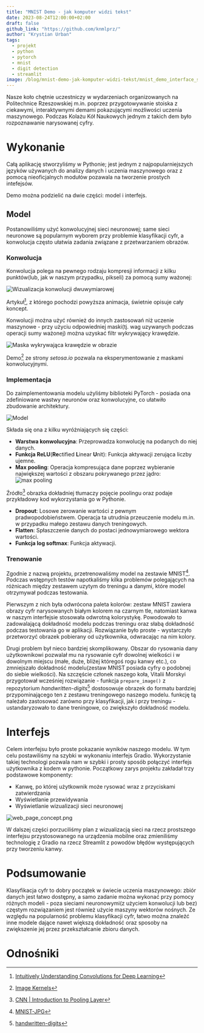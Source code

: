 ```yaml
---
title: "MNIST Demo - jak komputer widzi tekst"
date: 2023-08-24T12:00:00+02:00
draft: false
github_link: "https://github.com/knmlprz/"
author: "Krystian Urban"
tags:
  - projekt
  - python
  - pytorch
  - mnist
  - digit detection
  - streamlit
image: /blog/mnist-demo-jak-komputer-widzi-tekst/mnist_demo_interface_showcase.png
---
```


Nasze koło chętnie uczestniczy w wydarzeniach organizowanych na Politechnice Rzeszowskiej m.in. poprzez przygotowywanie stoiska z ciekawymi, interaktywnymi demami pokazującymi możliwości uczenia maszynowego. Podczas Kolażu Kół Naukowych jednym z takich dem było rozpoznawanie narysowanej cyfry.

# Wykonanie

Całą aplikację stworzyliśmy w Pythonie; jest jednym z najpopularniejszych języków używanych do analizy danych i uczenia maszynowego oraz z pomocą nieoficjalnych modułów pozawala na tworzenie prostych intefejsów.

Demo można podzielić na dwie części: model i interfejs.

## Model

Postanowiliśmy użyć konwolucyjnej sieci neuronowej; same sieci neuronowe są popularnym wyborem przy problemie klasyfikacji cyfr, a konwolucja często ułatwia zadania związane z przetwarzaniem obrazów.

### Konwolucja

Konwolucja polega na pewnego rodzaju kompresji informacji z kilku punktów(lub, jak w naszym przypadku, pikseli) za pomocą sumy ważonej:

![Wizualizacja konwolucji dwuwymiarowej](https://miro.medium.com/v2/resize:fit:640/1*Zx-ZMLKab7VOCQTxdZ1OAw.gif)

Artykuł[^1], z którego pochodzi powyższa animacja, świetnie opisuje cały koncept.

Konwolucji można użyć również do innych zastosowań niż uczenie maszynowe - przy użyciu odpowiedniej maski(tj. wag uzywanych podczas operacji sumy ważonej) można uzyskać filtr wykrywający krawędzie.

![Maska wykrywająca krawędzie w obrazie](convolution_outline.png)

Demo[^2] ze strony *setosa.io* pozwala na eksperymentowanie z maskami konwolucyjnymi.

### Implementacja

Do zaimplementowania modelu użyliśmy biblioteki PyTorch - posiada ona zdefiniowane wastwy neuronów oraz konwolucyjne, co ułatwiło zbudowanie architektury.

![Model](mnist-demo-model-diagram.svg)

Składa się ona z kilku wyróżniających się części:

- **Warstwa konwolucyjna**: Przeprowadza konwolucję na podanych do niej danych.
- **Funkcja ReLU**(**Re**ctified **L**inear **U**nit): Funkcja aktywacji zerująca liczby ujemne.
- **Max pooling**: Operacja kompresująca dane poprzez wybieranie największej wartości z obszaru pokrywanego przez jądro:
![max pooling](https://media.geeksforgeeks.org/wp-content/uploads/20190721025744/Screenshot-2019-07-21-at-2.57.13-AM.png)

Źródło[^3] obrazka dokładniej tłumaczy pojęcie poolingu oraz podaje przykładowy kod wykorzystania go w Pythonie.

- **Dropout**: Losowe zerowanie wartości z pewnym pradwopodobieństwem. Operacja ta utrudnia przeuczenie modelu m.in. w przypadku małego zestawu danych treningowych.
- **Flatten**: Spłaszczenie danych do postaci jednowymiarowego wektora wartości.
- **Funkcja log softmax**: Funkcja aktywacji.

### Trenowanie

Zgodnie z nazwą projektu, przetrenowaliśmy model na zestawie MNIST[^4]. Podczas wstępnych testów napotkaliśmy kilka problemów polegających na różnicach między zestawem uzytym do treningu a danymi, które model otrzymywał podczas testowania.

Pierwszym z nich była odwrócona paleta kolorów: zestaw MNIST zawiera obrazy cyfr narysowanych białym kolorem na czarnym tle, natomiast kanwa w naszym interfejsie stosowała odwrotną kolorystykę. Powodowało to zadowalającą dokładność modelu podczas treningu oraz słabą dokładność podczas testowania go w aplikacji. Rozwiązanie było proste - wystarczyło przetworzyć obrazek pobierany od użytkownika, odwracając na nim kolory.

Drugi problem był nieco bardziej skomplikowany. Obszar do rysowania dany użytkownikowi pozwalał mu na rysowanie cyfr dowolnej wielkości i w dowolnym miejscu (małe, duże, bliżej któregoś rogu kanwy etc.), co zmniejszało dokładność modelu(zestaw MNIST posiada cyfry o podobnej do siebie wielkości). Na szczęście członek naszego koła, Vitalii Morskyi przygotował wcześniej rozwiązanie - funkcja `prepare_image()` z repozytorium *handwritten-digits*[^5] dostosowuje obrazek do formatu bardziej przypominającego ten z zestawu treningowego naszego modelu. funkcję tą należało zastosować zarówno przy klasyfikacji, jak i przy treningu - ustandaryzowało to dane treningowe, co zwiększyło dokładność modelu.

# Interfejs
Celem interfejsu było proste pokazanie wyników naszego modelu. W tym celu postawiliśmy na szybki w wykonaniu interfejs Gradio. Wykorzystanie takiej technologi pozwala nam w szybki i prosty sposób połączyć interfejs użytkownika z kodem w pythonie. Początkowy zarys projektu zakładał trzy podstawowe komponenty:
- Kanwę, po której użytkownik może rysować wraz z przyciskami zatwierdzania
- Wyświetlanie przewidywania 
- Wyświetlanie wizualizacji sieci neuronowej

![web_page_concept.png](web_page_concept.png)

W dalszej części porzuciliśmy plan z wizualizacją sieci na rzecz prostszego interfejsu przystosowanego na urządzenia mobilne oraz zmieniliśmy technologię z Gradio na rzecz Streamlit z powodów błędów występujących przy tworzeniu kanwy.

# Podsumowanie

Klasyfikacja cyfr to dobry początek w świecie uczenia maszynowego: zbiór danych jest łatwo dostępny, a samo zadanie można wykonać przy pomocy różnych modeli - poza sieciami neuronowymi(z użyciem konwolucji lub bez) częstym rozwiązaniem jest również użycie maszyny wektorów nośnych. Ze względu na popularność problemu klasyfikacji cyfr, łatwo można znaleźć inne modele dające nawet większą dokładność oraz sposoby na zwiększenie jej przez przekształcanie zbioru danych.


# Odnośniki

[^1]: [Intuitively Understanding Convolutions for Deep Learning](https://towardsdatascience.com/intuitively-understanding-convolutions-for-deep-learning-1f6f42faee1)
[^3]: [CNN | Introduction to Pooling Layer](https://www.geeksforgeeks.org/cnn-introduction-to-pooling-layer/)
[^2]: [Image Kernels](https://setosa.io/ev/image-kernels/)
[^4]: [MNIST-JPG](https://github.com/teavanist/MNIST-JPG)
[^5]: [handwritten-digits](https://github.com/knmlprz/handwritten-digits)